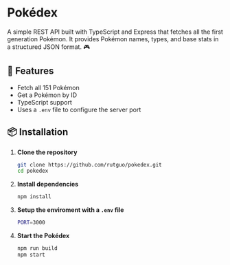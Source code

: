 # Pokédex

A simple REST API built with TypeScript and Express that fetches all the first generation Pokémon. It provides Pokémon names, types, and base stats in a structured JSON format. 🎮

## 🚀 Features

- Fetch all 151 Pokémon
- Get a Pokémon by ID
- TypeScript support
- Uses a `.env` file to configure the server port

## 📦 Installation

1. **Clone the repository**

   ```sh
   git clone https://github.com/rutguo/pokedex.git
   cd pokedex
   ```

2. **Install dependencies**

   ```sh
   npm install
   ```

3. **Setup the enviroment with a `.env` file**

   ```sh
   PORT=3000
   ```

4. **Start the Pokédex**

   ```sh
   npm run build
   npm start
   ```
